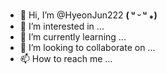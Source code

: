 - 👋 Hi, I’m @HyeonJun222 **( ᵘ ᵕ ᵘ ⁎)**
- 👀 I’m interested in ...
- 🌱 I’m currently learning ...
- 💞️ I’m looking to collaborate on ...
- 📫 How to reach me ...

<!---
HyeonJun222/HyeonJun222 is a ✨ special ✨ repository because its `README.md` (this file) appears on your GitHub profile.
You can click the Preview link to take a look at your changes.
--->
